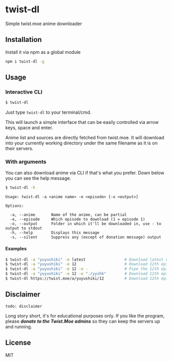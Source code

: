 # twist-dl
Simple twist.moe anime downloader

## Installation

Install it via npm as a global module
```bash
npm i twist-dl -g
```

## Usage

### Interactive CLI
```bash
$ twist-dl
```
Just type `twist-dl` to your terminal/cmd.

This will launch a simple interface that can be easily controlled via arrow keys, space and enter.

Anime list and sources are directly fetched from twist.moe. It will download into your currently working directory under the same filename as it is on their servers.

### With arguments

You can also download anime via CLI if that's what you prefer. Down below you can see the help message.
```bash
$ twist-dl -h
```
```
Usage: twist-dl -a <anime name> -e <episode> [-o <output>]

Options:

  -a, --anime       Name of the anime, can be partial
  -e, --episode     Which episode to download (1 = episode 1)
  -o, --output      Folder in which it'll be downloaded in, use - to output to stdout
  -h, --help        Displays this message
  -s, --silent      Suppress any (except of donation message) output
```
#### Examples
```bash
$ twist-dl -a "yuyushiki" -e latest                 # Download latest episode of Yuyushiki
$ twist-dl -a "yuyushiki" -e 12                     # Download 12th episode
$ twist-dl -a "yuyushiki" -e 12 -o -                # Pipe the 12th episode into stdout (transcoding purposes etc.)
$ twist-dl -a "yuyushiki" -e 12 -o "./yyshk"        # Download 12th episode into "yyshk" folder
$ twist-dl https://twist.moe/a/yuyushiki/12         # Download 12th episode
```

## Disclaimer

`todo: disclaimer`

Long story short, it's for educational purposes only. If you like the program, please ***donate to the Twist.Moe admins*** so they can keep the servers up and running.

## License

MIT
